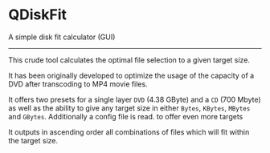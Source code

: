 # QDiskFit
A simple disk fit calculator (GUI)

----
This crude tool calculates the optimal file selection to a given target size.

It has been originally developed to optimize the usage of the capacity of a DVD after transcoding to MP4 movie files.

It offers two presets for a single layer `DVD` (4.38 GByte) and a `CD` (700 Mbyte) as well as the ability 
to give any target size in either `Bytes`, `KBytes`, `MBytes` and `GBytes`. Additionally a config file is read.
to offer even more targets

It outputs in ascending order all combinations of files which will fit within the target size.
